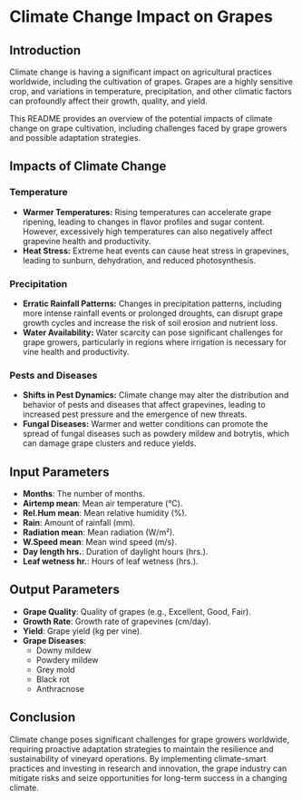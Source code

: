 # Climate Change Impact on Grapes

## Introduction

Climate change is having a significant impact on agricultural practices worldwide, including the cultivation of grapes. Grapes are a highly sensitive crop, and variations in temperature, precipitation, and other climatic factors can profoundly affect their growth, quality, and yield.

This README provides an overview of the potential impacts of climate change on grape cultivation, including challenges faced by grape growers and possible adaptation strategies.

## Impacts of Climate Change

### Temperature

- **Warmer Temperatures:** Rising temperatures can accelerate grape ripening, leading to changes in flavor profiles and sugar content. However, excessively high temperatures can also negatively affect grapevine health and productivity.
- **Heat Stress:** Extreme heat events can cause heat stress in grapevines, leading to sunburn, dehydration, and reduced photosynthesis.

### Precipitation

- **Erratic Rainfall Patterns:** Changes in precipitation patterns, including more intense rainfall events or prolonged droughts, can disrupt grape growth cycles and increase the risk of soil erosion and nutrient loss.
- **Water Availability:** Water scarcity can pose significant challenges for grape growers, particularly in regions where irrigation is necessary for vine health and productivity.

### Pests and Diseases

- **Shifts in Pest Dynamics:** Climate change may alter the distribution and behavior of pests and diseases that affect grapevines, leading to increased pest pressure and the emergence of new threats.
- **Fungal Diseases:** Warmer and wetter conditions can promote the spread of fungal diseases such as powdery mildew and botrytis, which can damage grape clusters and reduce yields.

## Input Parameters

- **Months**: The number of months.
- **Airtemp mean**: Mean air temperature (°C).
- **Rel.Hum mean**: Mean relative humidity (%).
- **Rain**: Amount of rainfall (mm).
- **Radiation mean**: Mean radiation (W/m²).
- **W.Speed mean**: Mean wind speed (m/s).
- **Day length hrs.**: Duration of daylight hours (hrs.).
- **Leaf wetness hr.**: Hours of leaf wetness (hrs.).


## Output Parameters

- **Grape Quality**: Quality of grapes (e.g., Excellent, Good, Fair).
- **Growth Rate**: Growth rate of grapevines (cm/day).
- **Yield**: Grape yield (kg per vine).
- **Grape Diseases**:
  - Downy mildew
  - Powdery mildew
  - Grey mold
  - Black rot
  - Anthracnose



## Conclusion

Climate change poses significant challenges for grape growers worldwide, requiring proactive adaptation strategies to maintain the resilience and sustainability of vineyard operations. By implementing climate-smart practices and investing in research and innovation, the grape industry can mitigate risks and seize opportunities for long-term success in a changing climate.


